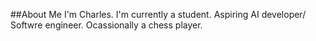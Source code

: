 ##About Me 
I'm Charles. I'm currently a student.
Aspiring AI developer/ Softwre engineer.
Ocassionally a chess player.
